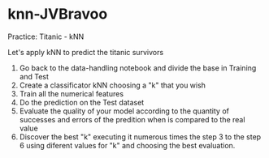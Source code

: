 # knn-JVBravoo
Practice: Titanic - kNN

Let's apply kNN to predict the titanic survivors
1. Go back to the data-handling notebook and divide the base in Training and Test
2. Create a classificator kNN choosing a "k" that you wish
3. Train all the numerical features
4. Do the prediction on the Test dataset
5. Evaluate the quality of your model according to the quantity of successes and errors of the predition when is compared to the real value
6. Discover the best "k" executing it numerous times the step 3 to the step 6 using diferent values for "k" and choosing the best evaluation.
